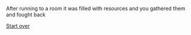 After running to a room it was filled with resources and you gathered them and fought back

[Start over](../README.md)